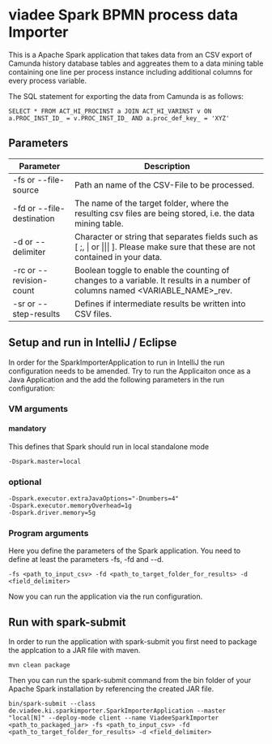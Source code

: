 # viadee Spark BPMN process data Importer

This is a Apache Spark application that takes data from an CSV export of Camunda history database tables and aggreates them to a data mining table containing one line per process instance including additional columns for every process variable.

The SQL statement for exporting the data from Camunda is as follows:

	SELECT * FROM ACT_HI_PROCINST a JOIN ACT_HI_VARINST v ON a.PROC_INST_ID_ = v.PROC_INST_ID_ AND a.proc_def_key_ = 'XYZ'
	
## Parameters

Parameter                 | Description
--------------------------|------------------
-fs or --file-source      | Path an name of the CSV-File to be processed.
-fd or --file-destination | The name of the target folder, where the resulting csv files are being stored, i.e. the data mining table.
-d or --delimiter         | Character or string that separates fields such as [ ;, &#124; or &#124;&#124;&#124; ]. Please make sure that these are not contained in your data.
-rc or --revision-count   | Boolean toggle to enable the counting of changes to a variable. It results in a number of columns named <VARIABLE_NAME>_rev.
-sr or --step-results     | Defines if intermediate results be written into CSV files.


## Setup and run in IntelliJ / Eclipse
In order for the SparkImporterApplication to run in IntelliJ the run configuration needs to be amended.
Try to run the Applicaiton once as a Java Application and the add the following parameters in the run configuration:

### VM arguments

#### mandatory
This defines that Spark should run in local standalone mode

	-Dspark.master=local

### optional 
	-Dspark.executor.extraJavaOptions="-Dnumbers=4"
	-Dspark.executor.memoryOverhead=1g 
	-Dspark.driver.memory=5g

### Program arguments
Here you define the parameters of the Spark application. You need to define at least the parameters -fs, -fd and --d.

	-fs <path_to_input_csv> -fd <path_to_target_folder_for_results> -d <field_delimiter>
	
Now you can run the application via the run configuration.

## Run with spark-submit
In order to run the application with spark-submit you first need to package the applcation to a JAR file with maven.

	mvn clean package
	
Then you can run the spark-submit command from the bin folder of your Apache Spark installation by referencing the created JAR file.

	bin/spark-submit --class de.viadee.ki.sparkimporter.SparkImporterApplication --master "local[N]" --deploy-mode client --name ViadeeSparkImporter <path_to_packaged_jar> -fs <path_to_input_csv> -fd <path_to_target_folder_for_results> -d <field_delimiter>


